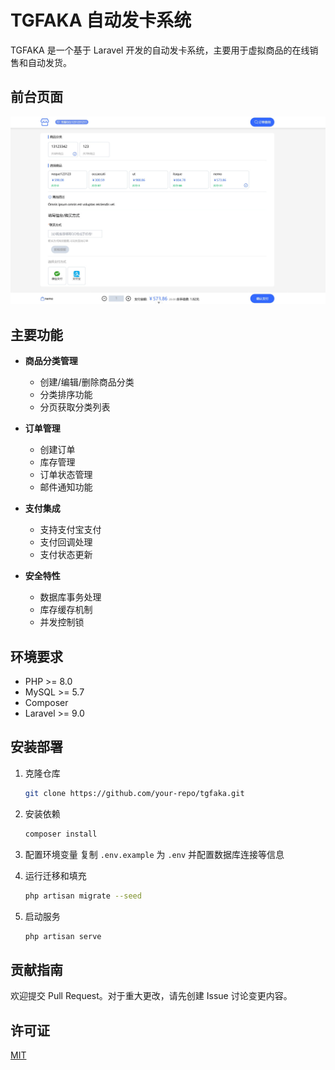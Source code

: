 # TGFAKA 自动发卡系统

TGFAKA 是一个基于 Laravel 开发的自动发卡系统，主要用于虚拟商品的在线销售和自动发货。
## 前台页面
![front](https://github.com/lc5who/tgfaka/blob/main/img.png)
## 主要功能

- **商品分类管理**
  - 创建/编辑/删除商品分类
  - 分类排序功能
  - 分页获取分类列表

- **订单管理**
  - 创建订单
  - 库存管理
  - 订单状态管理
  - 邮件通知功能

- **支付集成**
  - 支持支付宝支付
  - 支付回调处理
  - 支付状态更新

- **安全特性**
  - 数据库事务处理
  - 库存缓存机制
  - 并发控制锁

## 环境要求

- PHP >= 8.0
- MySQL >= 5.7
- Composer
- Laravel >= 9.0

## 安装部署

1. 克隆仓库
   ```bash
   git clone https://github.com/your-repo/tgfaka.git
   ```

2. 安装依赖
   ```bash
   composer install
   ```

3. 配置环境变量
   复制 `.env.example` 为 `.env` 并配置数据库连接等信息

4. 运行迁移和填充
   ```bash
   php artisan migrate --seed
   ```

5. 启动服务
   ```bash
   php artisan serve
   ```


## 贡献指南

欢迎提交 Pull Request。对于重大更改，请先创建 Issue 讨论变更内容。

## 许可证

[MIT](https://opensource.org/licenses/MIT)
